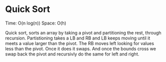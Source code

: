 # Quick Sort
Time: O(n log(n))
Space: O(h)

Quick sort, sorts an array by taking a pivot and partitioning the rest,
through recursion. Partistioning takes a LB and RB
and LB keeps moving until it meets a value larger
than the pivot. The RB moves left looking for values
less than the pivot. Once it does it swaps. And once
the bounds cross we swap back the pivot and recursivly do 
the same for left and right.

